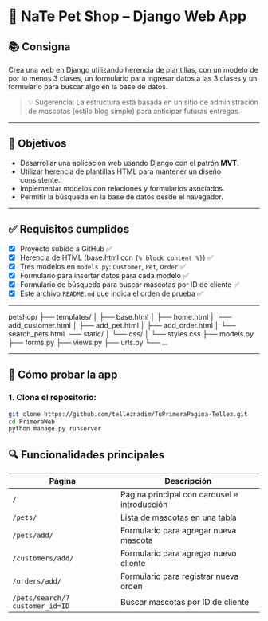 # 🐾 NaTe Pet Shop – Django Web App

## 📚 Consigna

Crea una web en Django utilizando herencia de plantillas, con un modelo de por lo menos 3 clases, un formulario para ingresar datos a las 3 clases y un formulario para buscar algo en la base de datos.

> 💡 Sugerencia: La estructura está basada en un sitio de administración de mascotas (estilo blog simple) para anticipar futuras entregas.

---

## 🎯 Objetivos

- Desarrollar una aplicación web usando Django con el patrón **MVT**.
- Utilizar herencia de plantillas HTML para mantener un diseño consistente.
- Implementar modelos con relaciones y formularios asociados.
- Permitir la búsqueda en la base de datos desde el navegador.

---

## ✅ Requisitos cumplidos

- [x] Proyecto subido a GitHub ✅
- [x] Herencia de HTML (base.html con `{% block content %}`) ✅
- [x] Tres modelos en `models.py`: `Customer`, `Pet`, `Order` ✅
- [x] Formulario para insertar datos para cada modelo ✅
- [x] Formulario de búsqueda para buscar mascotas por ID de cliente ✅
- [x] Este archivo `README.md` que indica el orden de prueba ✅

---

petshop/
├── templates/
│ ├── base.html
│ ├── home.html
│ ├── add_customer.html
│ ├── add_pet.html
│ ├── add_order.html
│ └── search_pets.html
├── static/
│ └── css/
│ └── styles.css
├── models.py
├── forms.py
├── views.py
├── urls.py
└── …

---

## 🧪 Cómo probar la app

### 1. Clona el repositorio:

```bash
git clone https://github.com/telleznadim/TuPrimeraPagina-Tellez.git
cd PrimeraWeb
python manage.py runserver
```

## 🔍 Funcionalidades principales

| Página                         | Descripción                                  |
| ------------------------------ | -------------------------------------------- |
| `/`                            | Página principal con carousel e introducción |
| `/pets/`                       | Lista de mascotas en una tabla               |
| `/pets/add/`                   | Formulario para agregar nueva mascota        |
| `/customers/add/`              | Formulario para agregar nuevo cliente        |
| `/orders/add/`                 | Formulario para registrar nueva orden        |
| `/pets/search/?customer_id=ID` | Buscar mascotas por ID de cliente            |

